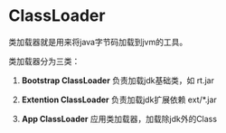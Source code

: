 

# ClassLoader
类加载器就是用来将java字节码加载到jvm的工具。

类加载器分为三类：

1. **Bootstrap ClassLoader**
  负责加载jdk基础类，如 rt.jar 

2. **Extention ClassLoader**
  负责加载jdk扩展依赖 ext/*.jar 

3. **App ClassLoader**
  应用类加载器，加载除jdk外的Class